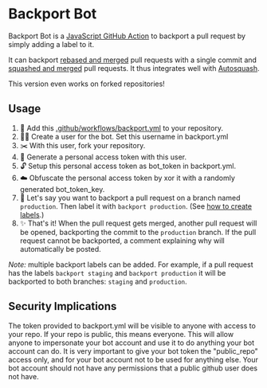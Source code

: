 # Backport Bot

Backport Bot is a [JavaScript GitHub Action](https://help.github.com/en/articles/about-actions#javascript-actions) to backport a pull request by simply adding a label to it.

It can backport [rebased and merged](https://help.github.com/en/github/collaborating-with-issues-and-pull-requests/about-pull-request-merges#rebase-and-merge-your-pull-request-commits) pull requests with a single commit and [squashed and merged](https://help.github.com/en/github/collaborating-with-issues-and-pull-requests/about-pull-request-merges#squash-and-merge-your-pull-request-commits) pull requests. It thus integrates well with [Autosquash](https://github.com/marketplace/actions/autosquash).

This version even works on forked repositories!

## Usage

1. :electric_plug: Add this [.github/workflows/backport.yml](.github/workflows/backport.yml) to your repository.
2. :guardsman: Create a user for the bot. Set this username in backport.yml
3. :scissors: With this user, fork your repository.
4. :key: Generate a personal access token with this user.
5. :unlock: Setup this personal access token as bot_token in backport.yml.
6. :cloud: Obfuscate the personal access token by xor it with a randomly generated bot_token_key.
7. :speech_balloon: Let's say you want to backport a pull request on a branch named `production`. Then label it with `backport production`. (See [how to create labels](https://help.github.com/articles/creating-a-label/).)
8. :sparkles: That's it! When the pull request gets merged, another pull request will be opened, backporting the commit to the `production` branch. If the pull request cannot be backported, a comment explaining why will automatically be posted.

_Note:_ multiple backport labels can be added. For example, if a pull request has the labels `backport staging` and `backport production` it will be backported to both branches: `staging` and `production`.

## Security Implications

The token provided to backport.yml will be visible to anyone with access to your repo. If your repo
is public, this means everyone. This will allow anyone to impersonate
your bot account and use it to do anything your bot account can do. It is very important to give
your bot token the "public_repo" access only, and for your bot account not to be used for anything else.
Your bot account should not have any permissions that a public github user does not have.
